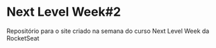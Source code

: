 # Next Level Week#2
 Repositório para o site criado na semana do curso Next Level Week da RocketSeat
